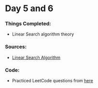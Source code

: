 # Day 5 and 6

### Things Completed:
- Linear Search algorithm theory

### Sources:
- [Linear Search Algorithm](https://www.youtube.com/watch?v=_HRA37X8N_Q&list=PL9gnSGHSqcnr_DxHsP7AW9ftq0AtAyYqJ&index=9)

### Code:
- Practiced LeetCode questions from [here](https://github.com/kunal-kushwaha/DSA-Bootcamp-Java/blob/main/assignments/06-searching.md)